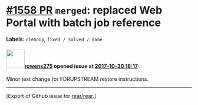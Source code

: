 [\#1558 PR](https://github.com/rear/rear/pull/1558) `merged`: replaced Web Portal with batch job reference
==========================================================================================================

**Labels**: `cleanup`, `fixed / solved / done`

#### <img src="https://avatars.githubusercontent.com/u/14808030?v=4" width="50">[rowens275](https://github.com/rowens275) opened issue at [2017-10-30 18:17](https://github.com/rear/rear/pull/1558):

Minor text change for FDRUPSTREAM restore instructions.

------------------------------------------------------------------------

\[Export of Github issue for
[rear/rear](https://github.com/rear/rear).\]

